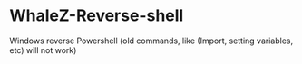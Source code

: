# WhaleZ-Reverse-shell
Windows reverse Powershell (old commands, like (Import, setting variables, etc) will not work)
